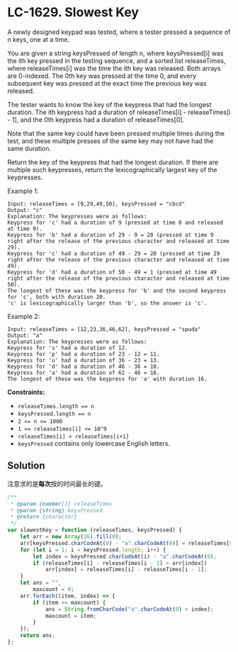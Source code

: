 # LC-1629. Slowest Key

A newly designed keypad was tested, where a tester pressed a sequence of n keys, one at a time.

You are given a string keysPressed of length n, where keysPressed[i] was the ith key pressed in the testing sequence, and a sorted list releaseTimes, where releaseTimes[i] was the time the ith key was released. Both arrays are 0-indexed. The 0th key was pressed at the time 0, and every subsequent key was pressed at the exact time the previous key was released.

The tester wants to know the key of the keypress that had the longest duration. The ith keypress had a duration of releaseTimes[i] - releaseTimes[i - 1], and the 0th keypress had a duration of releaseTimes[0].

Note that the same key could have been pressed multiple times during the test, and these multiple presses of the same key may not have had the same duration.

Return the key of the keypress that had the longest duration. If there are multiple such keypresses, return the lexicographically largest key of the keypresses.

Example 1:

```
Input: releaseTimes = [9,29,49,50], keysPressed = "cbcd"
Output: "c"
Explanation: The keypresses were as follows:
Keypress for 'c' had a duration of 9 (pressed at time 0 and released at time 9).
Keypress for 'b' had a duration of 29 - 9 = 20 (pressed at time 9 right after the release of the previous character and released at time 29).
Keypress for 'c' had a duration of 49 - 29 = 20 (pressed at time 29 right after the release of the previous character and released at time 49).
Keypress for 'd' had a duration of 50 - 49 = 1 (pressed at time 49 right after the release of the previous character and released at time 50).
The longest of these was the keypress for 'b' and the second keypress for 'c', both with duration 20.
'c' is lexicographically larger than 'b', so the answer is 'c'.
```

Example 2:

```
Input: releaseTimes = [12,23,36,46,62], keysPressed = "spuda"
Output: "a"
Explanation: The keypresses were as follows:
Keypress for 's' had a duration of 12.
Keypress for 'p' had a duration of 23 - 12 = 11.
Keypress for 'u' had a duration of 36 - 23 = 13.
Keypress for 'd' had a duration of 46 - 36 = 10.
Keypress for 'a' had a duration of 62 - 46 = 16.
The longest of these was the keypress for 'a' with duration 16.
```

**Constraints:**

-   `releaseTimes.length == n`
-   `keysPressed.length == n`
-   `2 <= n <= 1000`
-   `1 <= releaseTimes[i] <= 10^9`
-   `releaseTimes[i] < releaseTimes[i+1]`
-   `keysPressed` contains only lowercase English letters.

## Solution

注意求的是**每次**按的时间最长的键。

```javascript
/**
 * @param {number[]} releaseTimes
 * @param {string} keysPressed
 * @return {character}
 */
var slowestKey = function (releaseTimes, keysPressed) {
    let arr = new Array(26).fill(0);
    arr[keysPressed.charCodeAt(0) - "a".charCodeAt(0)] = releaseTimes[0];
    for (let i = 1; i < keysPressed.length; i++) {
        let index = keysPressed.charCodeAt(i) - "a".charCodeAt(0);
        if (releaseTimes[i] - releaseTimes[i - 1] > arr[index])
            arr[index] = releaseTimes[i] - releaseTimes[i - 1];
    }
    let ans = "",
        maxcount = 0;
    arr.forEach((item, index) => {
        if (item >= maxcount) {
            ans = String.fromCharCode("a".charCodeAt(0) + index);
            maxcount = item;
        }
    });
    return ans;
};
```
